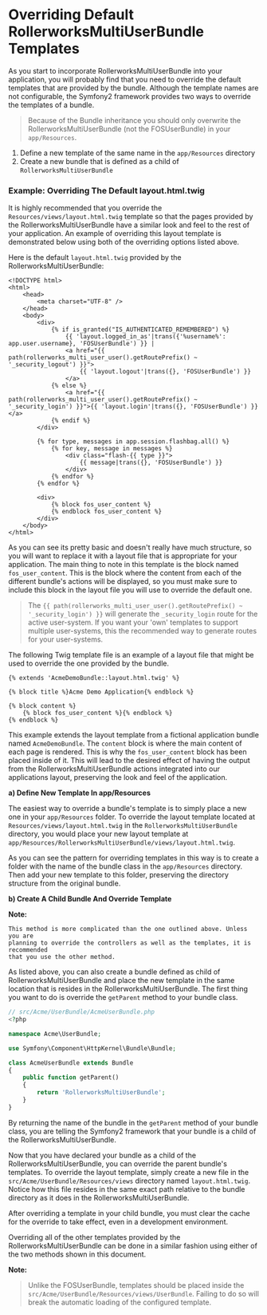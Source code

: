 Overriding Default RollerworksMultiUserBundle Templates
=======================================================

As you start to incorporate RollerworksMultiUserBundle into your application,
you will probably find that you need to override the default templates that are
provided by the bundle. Although the template names are not configurable, the Symfony2
framework provides two ways to override the templates of a bundle.

> Because of the Bundle inheritance you should only overwrite the
> RollerworksMultiUserBundle (not the FOSUserBundle) in your `app/Resources`.

1. Define a new template of the same name in the `app/Resources` directory
2. Create a new bundle that is defined as a child of `RollerworksMultiUserBundle`

### Example: Overriding The Default layout.html.twig

It is highly recommended that you override the `Resources/views/layout.html.twig`
template so that the pages provided by the RollerworksMultiUserBundle have a similar look and
feel to the rest of your application. An example of overriding this layout template
is demonstrated below using both of the overriding options listed above.

Here is the default `layout.html.twig` provided by the RollerworksMultiUserBundle:

``` html+jinja
<!DOCTYPE html>
<html>
    <head>
        <meta charset="UTF-8" />
    </head>
    <body>
        <div>
            {% if is_granted("IS_AUTHENTICATED_REMEMBERED") %}
                {{ 'layout.logged_in_as'|trans({'%username%': app.user.username}, 'FOSUserBundle') }} |
                <a href="{{ path(rollerworks_multi_user_user().getRoutePrefix() ~ '_security_logout') }}">
                    {{ 'layout.logout'|trans({}, 'FOSUserBundle') }}
                </a>
            {% else %}
                <a href="{{ path(rollerworks_multi_user_user().getRoutePrefix() ~ '_security_login') }}">{{ 'layout.login'|trans({}, 'FOSUserBundle') }}</a>
            {% endif %}
        </div>

        {% for type, messages in app.session.flashbag.all() %}
            {% for key, message in messages %}
                <div class="flash-{{ type }}">
                    {{ message|trans({}, 'FOSUserBundle') }}
                </div>
            {% endfor %}
        {% endfor %}

        <div>
            {% block fos_user_content %}
            {% endblock fos_user_content %}
        </div>
    </body>
</html>
```

As you can see its pretty basic and doesn't really have much structure, so you will
want to replace it with a layout file that is appropriate for your application. The
main thing to note in this template is the block named `fos_user_content`. This is
the block where the content from each of the different bundle's actions will be
displayed, so you must make sure to include this block in the layout file you will
use to override the default one.

> The `{{ path(rollerworks_multi_user_user().getRoutePrefix() ~ '_security_login') }}` will generate the `_security_login`
> route for the active user-system. If you want your 'own' templates to support multiple user-systems,
> this the recommended way to generate routes for your user-systems.

The following Twig template file is an example of a layout file that might be used
to override the one provided by the bundle.

``` html+jinja
{% extends 'AcmeDemoBundle::layout.html.twig' %}

{% block title %}Acme Demo Application{% endblock %}

{% block content %}
    {% block fos_user_content %}{% endblock %}
{% endblock %}
```

This example extends the layout template from a fictional application bundle named
`AcmeDemoBundle`. The `content` block is where the main content of each page is rendered.
This is why the `fos_user_content` block has been placed inside of it. This will
lead to the desired effect of having the output from the RollerworksMultiUserBundle actions
integrated into our applications layout, preserving the look and feel of the
application.

**a) Define New Template In app/Resources**

The easiest way to override a bundle's template is to simply place a new one in
your `app/Resources` folder. To override the layout template located at
`Resources/views/layout.html.twig` in the `RollerworksMultiUserBundle` directory, you would place
your new layout template at `app/Resources/RollerworksMultiUserBundle/views/layout.html.twig`.

As you can see the pattern for overriding templates in this way is to
create a folder with the name of the bundle class in the `app/Resources` directory.
Then add your new template to this folder, preserving the directory structure from the
original bundle.

**b) Create A Child Bundle And Override Template**

**Note:**

```
This method is more complicated than the one outlined above. Unless you are
planning to override the controllers as well as the templates, it is recommended
that you use the other method.
```

As listed above, you can also create a bundle defined as child of RollerworksMultiUserBundle
and place the new template in the same location that is resides in the RollerworksMultiUserBundle.
The first thing you want to do is override the `getParent` method to your bundle
class.

``` php
// src/Acme/UserBundle/AcmeUserBundle.php
<?php

namespace Acme\UserBundle;

use Symfony\Component\HttpKernel\Bundle\Bundle;

class AcmeUserBundle extends Bundle
{
    public function getParent()
    {
        return 'RollerworksMultiUserBundle';
    }
}
```

By returning the name of the bundle in the `getParent` method of your bundle class,
you are telling the Symfony2 framework that your bundle is a child of the RollerworksMultiUserBundle.

Now that you have declared your bundle as a child of the RollerworksMultiUserBundle, you can override
the parent bundle's templates. To override the layout template, simply create a new file
in the `src/Acme/UserBundle/Resources/views` directory named `layout.html.twig`. Notice
how this file resides in the same exact path relative to the bundle directory as it
does in the RollerworksMultiUserBundle.

After overriding a template in your child bundle, you must clear the cache for the override
to take effect, even in a development environment.

Overriding all of the other templates provided by the RollerworksMultiUserBundle can be done
in a similar fashion using either of the two methods shown in this document.

**Note:**

> Unlike the FOSUserBundle, templates should be placed inside the
> `src/Acme/UserBundle/Resources/views/UserBundle`.
> Failing to do so will break the automatic loading of the configured template.
